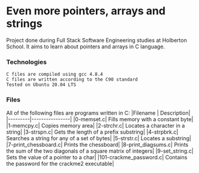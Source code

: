 <h1>Even more pointers, arrays and strings</h1>

<p>Project done during Full Stack Software Engineering studies at Holberton School. It aims to learn about pointers and arrays in C language.</p>
<h3>Technologies</h3>

    C files are compiled using gcc 4.8.4
    C files are written according to the C90 standard
    Tested on Ubuntu 20.04 LTS

<h3>Files</h3>

All of the following files are programs written in C:
|Filename |	Description|
|---------|----------------|
|0-memset.c| 	Fills memory with a constant byte|
|1-memcpy.c|	Copies memory area|
|2-strchr.c| 	Locates a character in a string|
|3-strspn.c|	Gets the length of a prefix substring|
|4-strpbrk.c| 	Searches a string for any of a set of bytes|
|5-strstr.c| 	Locates a substring|
|7-print_chessboard.c| 	Prints the chessboard|
|8-print_diagsums.c| 	Prints the sum of the two diagonals of a square matrix of integers|
|9-set_string.c| 	Sets the value of a pointer to a char|
|101-crackme_password.c| 	Contains the password for the crackme2 executable|
